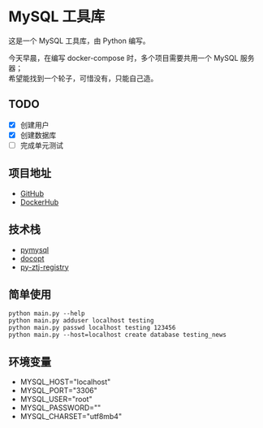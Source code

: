 # MySQL 工具库

这是一个 MySQL 工具库，由 Python 编写。

今天早晨，在编写 docker-compose 时，多个项目需要共用一个 MySQL 服务器；  
希望能找到一个轮子，可惜没有，只能自己造。

## TODO
- [x] 创建用户
- [x] 创建数据库
- [ ] 完成单元测试

## 项目地址
- [GitHub](https://github.com/ztj1993/mysql-tools)
- [DockerHub](https://hub.docker.com/r/ztj1993/mysql-tools)

## 技术栈
- [pymysql](https://pymysql.readthedocs.io/)
- [docopt](https://github.com/docopt/docopt)
- [py-ztj-registry](https://github.com/ztj1993/PythonPackages/tree/master/py_registry)

## 简单使用
```
python main.py --help
python main.py adduser localhost testing
python main.py passwd localhost testing 123456
python main.py --host=localhost create database testing_news
```

## 环境变量
- MYSQL_HOST="localhost"
- MYSQL_PORT="3306"
- MYSQL_USER="root"
- MYSQL_PASSWORD=""
- MYSQL_CHARSET="utf8mb4"
